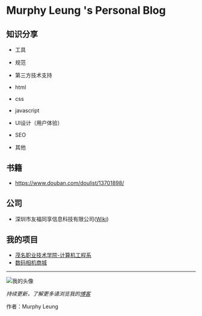 # Murphy Leung 's Personal Blog



## 知识分享

- 工具

- 规范

- 第三方技术支持

- html

- css

- javascript

- UI设计（用户体验）

- SEO

- 其他



## 书籍

- https://www.douban.com/doulist/13701898/



## 公司

- 深圳市友福同享信息科技有限公司([Wiki](http://wiki.ufutx.net/doku.php?id=webenvconfig))



## 我的项目

- [茂名职业技术学院-计算机工程系](http://www.mmvtc.cn/templet/jsjgcx/index.jsp)
- [数码相机商城](http://1025623017.hgfree.kuxier.club)



------

![我的头像](https://avatars1.githubusercontent.com/u/13571820?v=3&s=50)

_持续更新，了解更多请浏览我的[博客](http://1025623017.github.io/blog)_

作者：Murphy Leung
